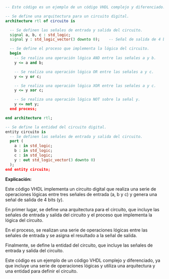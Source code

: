 ```vhdl

-- Este código es un ejemplo de un código VHDL complejo y diferenciado.

-- Se define una arquitectura para un circuito digital.
architecture rtl of circuito is

  -- Se definen las señales de entrada y salida del circuito.
  signal a, b, c : std_logic;
  signal y : std_logic_vector(3 downto 0);    -- Señal de salida de 4 bits

  -- Se define el proceso que implementa la lógica del circuito.
  begin
    -- Se realiza una operación lógica AND entre las señales a y b.
    y <= a and b;

    -- Se realiza una operación lógica OR entre las señales a y c.
    y <= y or c;

    -- Se realiza una operación lógica XOR entre las señales a y c.
    y <= y xor c;

    -- Se realiza una operación lógica NOT sobre la señal y.
    y <= not y;
  end process;

end architecture rtl;

-- Se define la entidad del circuito digital.
entity circuito is
  -- Se definen las señales de entrada y salida del circuito.
  port (
    a : in std_logic;
    b : in std_logic;
    c : in std_logic;
    y : out std_logic_vector(3 downto 0)
  );
end entity circuito;
```

**Explicación:**

Este código VHDL implementa un circuito digital que realiza una serie de operaciones lógicas entre tres señales de entrada (a, b y c) y genera una señal de salida de 4 bits (y).

En primer lugar, se define una arquitectura para el circuito, que incluye las señales de entrada y salida del circuito y el proceso que implementa la lógica del circuito.

En el proceso, se realizan una serie de operaciones lógicas entre las señales de entrada y se asigna el resultado a la señal de salida.

Finalmente, se define la entidad del circuito, que incluye las señales de entrada y salida del circuito.

Este código es un ejemplo de un código VHDL complejo y diferenciado, ya que incluye una serie de operaciones lógicas y utiliza una arquitectura y una entidad para definir el circuito.